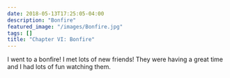 ```yaml
---
date: 2018-05-13T17:25:05-04:00
description: "Bonfire"
featured_image: "/images/Bonfire.jpg"
tags: []
title: "Chapter VI: Bonfire"
---
```

I went to a bonfire! I met lots of new friends! They were having a great time and I had lots of fun watching them.